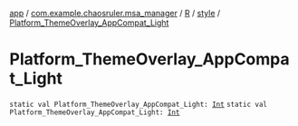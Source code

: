 [app](../../../index.md) / [com.example.chaosruler.msa_manager](../../index.md) / [R](../index.md) / [style](index.md) / [Platform_ThemeOverlay_AppCompat_Light](.)

# Platform_ThemeOverlay_AppCompat_Light

`static val Platform_ThemeOverlay_AppCompat_Light: `[`Int`](https://kotlinlang.org/api/latest/jvm/stdlib/kotlin/-int/index.html)
`static val Platform_ThemeOverlay_AppCompat_Light: `[`Int`](https://kotlinlang.org/api/latest/jvm/stdlib/kotlin/-int/index.html)